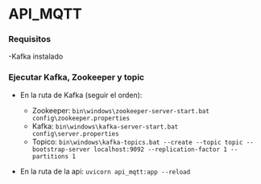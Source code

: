 # API_MQTT
### Requisitos
-Kafka instalado

### Ejecutar Kafka, Zookeeper y topic
- En la ruta de Kafka (seguir el orden):
  - Zookeeper: `bin\windows\zookeeper-server-start.bat config\zookeeper.properties` 
  - Kafka: `bin\windows\kafka-server-start.bat config\server.properties` 
  - Topico: `bin\windows\kafka-topics.bat --create --topic topic --bootstrap-server localhost:9092 --replication-factor 1 --partitions 1`

- En la ruta de la api: `uvicorn api_mqtt:app --reload` 
